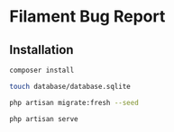 # Filament Bug Report

## Installation

```sh
composer install

touch database/database.sqlite

php artisan migrate:fresh --seed

php artisan serve
```
